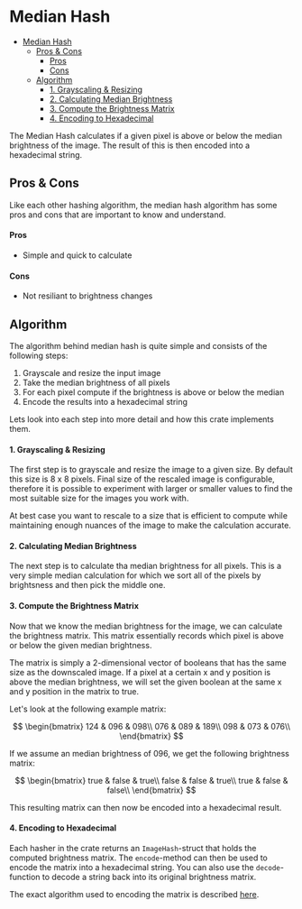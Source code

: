 # Median Hash

- [Median Hash](#median-hash)
  - [Pros \& Cons](#pros--cons)
      - [Pros](#pros)
      - [Cons](#cons)
  - [Algorithm](#algorithm)
      - [1. Grayscaling \& Resizing](#1-grayscaling--resizing)
      - [2. Calculating Median Brightness](#2-calculating-median-brightness)
      - [3. Compute the Brightness Matrix](#3-compute-the-brightness-matrix)
      - [4. Encoding to Hexadecimal](#4-encoding-to-hexadecimal)

The Median Hash calculates if a given pixel is above or below the median brightness of the image. The result of this is then encoded into a hexadecimal string.

## Pros & Cons

Like each other hashing algorithm, the median hash algorithm has some pros and cons that are important to know and understand.

#### Pros

* Simple and quick to calculate

#### Cons

* Not resiliant to brightness changes


## Algorithm

The algorithm behind median hash is quite simple and consists of the following steps:

1. Grayscale and resize the input image
2. Take the median brightness of all pixels
3. For each pixel compute if the brightness is above or below the median
4. Encode the results into a hexadecimal string

Lets look into each step into more detail and how this crate implements them.

#### 1. Grayscaling & Resizing

The first step is to grayscale and resize the image to a given size. By default this size is 8 x 8 pixels. Final size of the rescaled image is configurable, therefore it is possible to experiment with larger or smaller values to find  the most suitable size for the images you work with.

At best case you want to rescale to a size that is efficient to compute while maintaining enough nuances of the image to make the calculation accurate.

#### 2. Calculating Median Brightness

The next step is to calculate tha median brightness for all pixels. This is a very simple median calculation for which we sort all of the pixels by brightsness and then pick the middle one.

#### 3. Compute the Brightness Matrix

Now that we know the median brightness for the image, we can calculate the brightness matrix. This matrix essentially records which pixel is above or below the given median brightness.

The matrix is simply a 2-dimensional vector of booleans that has the same size as the downscaled image. If a pixel at a certain x and y position is above the median brightness, we will set the given boolean at the same x and y position in the matrix to true.

Let's look at the following example matrix:

$$
\begin{bmatrix}
124 & 096 & 098\\
076 & 089 & 189\\
098 & 073 & 076\\
\end{bmatrix}
$$

If we assume an median brightness of $096$, we get the following brightness matrix:

$$
\begin{bmatrix}
true & false & true\\
false & false & true\\
true & false & false\\
\end{bmatrix}
$$

This resulting matrix can then now be encoded into a hexadecimal result.

#### 4. Encoding to Hexadecimal

Each hasher in the crate returns an `ImageHash`-struct that holds the computed brightness matrix. The `encode`-method can then be used to encode the matrix into a hexadecimal string. You can also use the `decode`-function to decode a string back into its original brightness matrix.

The exact algorithm used to encoding the matrix is described [here](./encoding.md).